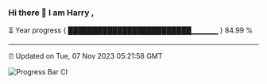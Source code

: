 ### Hi there 👋 I am Harry , 

⏳ Year progress { █████████████████████████▁▁▁▁▁ } 84.99 %

---

⏰ Updated on Tue, 07 Nov 2023 05:21:58 GMT

![Progress Bar CI](https://github.com/duykhang68/duykhang68/workflows/Progress%20Bar%20CI/badge.svg)
